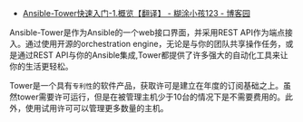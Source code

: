 


* [Ansible-Tower快速入门-1.概览【翻译】 - 糊涂小孩123 - 博客园 ](http://www.cnblogs.com/luojie89757/p/4540853.html)

Ansible-Tower是作为Ansible的一个web接口界面，并采用REST API作为端点接入。通过使用开源的orchestration engine，无论是与你的团队共享操作任务，或是通过REST API与你的Ansible集成,Tower都提供了许多强大的自动化工具来让你的生活更轻松。

Tower是一个具有`专利性`的软件产品，获取许可是建立在年度的订阅基础之上。虽然tower需要许可运行，但是在被管理主机少于10台的情况下是不需要费用的。此外，使用试用许可可以管理更多数量的主机。